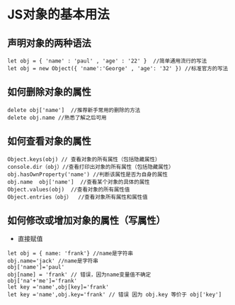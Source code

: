 # JS对象的基本用法

## 声明对象的两种语法

```(JavaScript)
let obj = { 'name' : 'paul' , 'age' : '22' }  //简单通用流行的写法
let obj = new Object({ 'name':'George' , 'age': '32' }) //标准官方的写法
```

## 如何删除对象的属性
```(JavaScript)
delete obj['name']  //推荐新手常用的删除的方法
delete obj.name //熟悉了解之后可用
```
## 如何查看对象的属性
```(JavaScript)
Object.keys(obj) // 查看对象的所有属性（包括隐藏属性）
console.dir（obj）//查看打印出对象的所有属性（包括隐藏属性）
obj.hasOwnProperty('name') //判断该属性是否为自身的属性
obj.name  obj['name']  //查看某个对象的具体的属性
Object.values(obj)  //查看对象的所有属性值
Object.entries（obj）  //查看对象所有属性和属性值
```
## 如何修改或增加对象的属性（写属性）
* 直接赋值
```(JavaScript)
let obj = { name: 'frank'} //name是字符串
obj.name='jack' //name是字符串
obj['name']='paul'
obj[name] = 'frank' // 错误，因为name变量值不确定
obj['na'+'me']='frank'
let key ='name',obj[key]='frank'
let key ='name',obj.key='frank' // 错误 因为 obj.key 等价于 obj['key']
```
